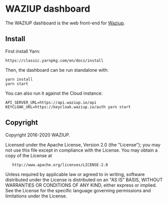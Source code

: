 WAZIUP dashboard 
================

The WAZIUP dashboard is the web front-end for [Waziup](www.waziup.io).

Install
-------

First install Yarn:
```
https://classic.yarnpkg.com/en/docs/install
```

Then, the dashboard can be run standalone with:
```
yarn install
yarn start
```

You can also run it against the Cloud instance:
```
API_SERVER_URL=https://api.waziup.io/api KEYCLOAK_URL=https://keycloak.waziup.io/auth yarn start
```



Copyright
---------

Copyright 2016-2020 WAZIUP.

   Licensed under the Apache License, Version 2.0 (the "License");
   you may not use this file except in compliance with the License.
   You may obtain a copy of the License at

       http://www.apache.org/licenses/LICENSE-2.0

   Unless required by applicable law or agreed to in writing, software
   distributed under the License is distributed on an "AS IS" BASIS,
   WITHOUT WARRANTIES OR CONDITIONS OF ANY KIND, either express or implied.
   See the License for the specific language governing permissions and
   limitations under the License.

